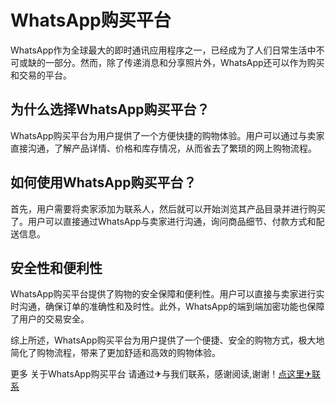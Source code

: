 # WhatsApp购买平台

WhatsApp作为全球最大的即时通讯应用程序之一，已经成为了人们日常生活中不可或缺的一部分。然而，除了传递消息和分享照片外，WhatsApp还可以作为购买和交易的平台。

## 为什么选择WhatsApp购买平台？

WhatsApp购买平台为用户提供了一个方便快捷的购物体验。用户可以通过与卖家直接沟通，了解产品详情、价格和库存情况，从而省去了繁琐的网上购物流程。

## 如何使用WhatsApp购买平台？

首先，用户需要将卖家添加为联系人，然后就可以开始浏览其产品目录并进行购买了。用户可以直接通过WhatsApp与卖家进行沟通，询问商品细节、付款方式和配送信息。

## 安全性和便利性

WhatsApp购买平台提供了购物的安全保障和便利性。用户可以直接与卖家进行实时沟通，确保订单的准确性和及时性。此外，WhatsApp的端到端加密功能也保障了用户的交易安全。

综上所述，WhatsApp购买平台为用户提供了一个便捷、安全的购物方式，极大地简化了购物流程，带来了更加舒适和高效的购物体验。

更多 关于WhatsApp购买平台 请通过✈与我们联系，感谢阅读,谢谢！[点这里✈联系](https://sms.k02.cc)